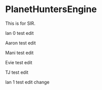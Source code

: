 # PlanetHuntersEngine

This is for SIR.

Ian 0 test edit

Aaron test edit

Mani test edit

Evie test edit

TJ test edit

Ian 1 test edit change